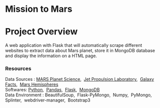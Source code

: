 # Mission to Mars

# Project Overview
A web application with Flask that will automatically scrape different websites to extract data about Mars planet, store it in MongoDB database and display the information on a HTML page.

### Resources
Data Sources : [MARS Planet Science](https://data-class-mars.s3.amazonaws.com/Mars/index.html),&nbsp; [Jet Propulsion Laboratory](https://data-class-jpl-space.s3.amazonaws.com/JPL_Space/index.html),&nbsp; [Galaxy Facts](https://data-class-mars-facts.s3.amazonaws.com/Mars_Facts/index.html),&nbsp; [Mars Hemispheres](https://astrogeology.usgs.gov/search/results?q=hemisphere+enhanced&k1=target&v1=Mars)
<br/>
Softwares: [Python](https://www.python.org/doc/essays/blurb/),&nbsp; [Pandas](https://www.anaconda.com/products/distribution),&nbsp; [Flask](https://flask.palletsprojects.com/en/2.1.x/tutorial/database/),&nbsp; [MongoDB](https://www.mongodb.com/docs/manual/tutorial/install-mongodb-on-windows/)
<br/>
Data Environment : BeautifulSoup,&nbsp; Flask-PyMongo,&nbsp; Numpy,&nbsp; PyMongo,&nbsp; Splinter,&nbsp; webdriver-manager,&nbsp; Bootstrap3
